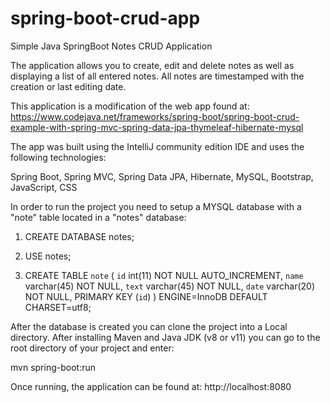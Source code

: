 # spring-boot-crud-app
Simple Java SpringBoot Notes CRUD Application

The application allows you to create, edit and delete notes as well as displaying a list of all entered notes. All notes are timestamped with the creation or last editing date. 

This application is a modification of the web app found at:
https://www.codejava.net/frameworks/spring-boot/spring-boot-crud-example-with-spring-mvc-spring-data-jpa-thymeleaf-hibernate-mysql

The app was built using the IntelliJ community edition IDE and uses the following technologies:

Spring Boot, Spring MVC, Spring Data JPA, Hibernate, MySQL, Bootstrap, JavaScript, CSS

In order to run the project you need to setup a MYSQL database with a "note" table located in a "notes" database:

1. CREATE DATABASE notes;

2. USE notes;

3. CREATE TABLE `note` (
  `id` int(11) NOT NULL AUTO_INCREMENT,
  `name` varchar(45) NOT NULL,
  `text` varchar(45) NOT NULL,
  `date` varchar(20) NOT NULL,
   PRIMARY KEY (`id`)
) ENGINE=InnoDB DEFAULT CHARSET=utf8;

After the database is created you can clone the project into a Local directory. After installing Maven and Java JDK (v8 or v11) you can go to the root directory of your project and enter: 

mvn spring-boot:run 

Once running, the application can be found at: http://localhost:8080 







